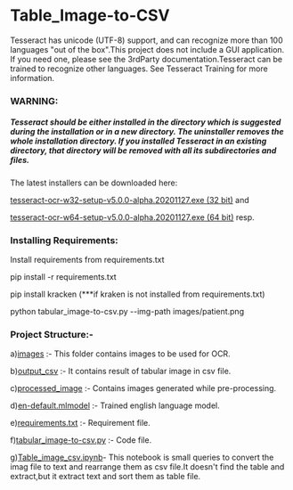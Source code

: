 # Table_Image-to-CSV

Tesseract has unicode (UTF-8) support, and can recognize more than 100 languages "out of the box".This project does not include a GUI application. If you need one, please see the 3rdParty documentation.Tesseract can be trained to recognize other languages. See Tesseract Training for more information.

### WARNING:

##### Tesseract should be either installed in the directory which is suggested during the installation or in a new directory. The uninstaller removes the whole installation directory. If you installed Tesseract in an existing directory, that directory will be removed with all its subdirectories and files.

The latest installers can be downloaded here:

[tesseract-ocr-w32-setup-v5.0.0-alpha.20201127.exe (32 bit)](https://digi.bib.uni-mannheim.de/tesseract/tesseract-ocr-w32-setup-v5.0.0-alpha.20201127.exe) and

[tesseract-ocr-w64-setup-v5.0.0-alpha.20201127.exe (64 bit)](https://digi.bib.uni-mannheim.de/tesseract/tesseract-ocr-w64-setup-v5.0.0-alpha.20201127.exe) resp.


### Installing Requirements:
Install requirements from requirements.txt

pip install -r requirements.txt

pip install kracken (***if kraken is not installed from requirements.txt)

python tabular_image-to-csv.py --img-path images/patient.png


### Project Structure:-

a)[images](https://github.com/Aswath-Ramana/Table_Image-to-Excel/tree/main/images) :- This folder contains images to be used for OCR.

b)[output_csv](https://github.com/Aswath-Ramana/Table_Image-to-Excel/tree/main/output_csv) :- It contains result of tabular image in csv file.

c)[processed_image](https://github.com/Aswath-Ramana/Table_Image-to-Excel/tree/main/processed_image) :- Contains images generated while pre-processing.

d)[en-default.mlmodel](https://github.com/Aswath-Ramana/Table_Image-to-Excel/blob/main/en-default.mlmodel) :- Trained english language model.

e)[requirements.txt](https://github.com/Aswath-Ramana/Table_Image-to-Excel/blob/main/requirements.txt) :- Requirement file.

f)[tabular_image-to-csv.py](https://github.com/Aswath-Ramana/Table_Image-to-Excel/blob/main/tabular_image-to-csv.py) :- Code file.

g)[Table_image_csv.ipynb](https://github.com/Aswath-Ramana/Table_Image-to-Excel/blob/main/Table_Image%20to%20CSV.ipynb)- This notebook is small queries to convert the imag file to text and rearrange them as csv file.It doesn't find the table and extract,but it extract text and sort them as table file.
